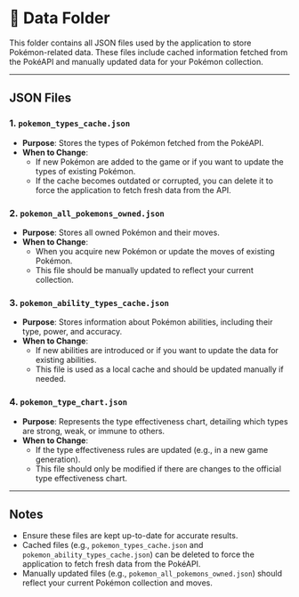 # 📂 Data Folder

This folder contains all JSON files used by the application to store Pokémon-related data. These files include cached information fetched from the PokéAPI and manually updated data for your Pokémon collection.

---

## JSON Files

### 1. **`pokemon_types_cache.json`**
- **Purpose**: Stores the types of Pokémon fetched from the PokéAPI.
- **When to Change**: 
  - If new Pokémon are added to the game or if you want to update the types of existing Pokémon.
  - If the cache becomes outdated or corrupted, you can delete it to force the application to fetch fresh data from the API.

### 2. **`pokemon_all_pokemons_owned.json`**
- **Purpose**: Stores all owned Pokémon and their moves.
- **When to Change**:
  - When you acquire new Pokémon or update the moves of existing Pokémon.
  - This file should be manually updated to reflect your current collection.

### 3. **`pokemon_ability_types_cache.json`**
- **Purpose**: Stores information about Pokémon abilities, including their type, power, and accuracy.
- **When to Change**:
  - If new abilities are introduced or if you want to update the data for existing abilities.
  - This file is used as a local cache and should be updated manually if needed.

### 4. **`pokemon_type_chart.json`**
- **Purpose**: Represents the type effectiveness chart, detailing which types are strong, weak, or immune to others.
- **When to Change**:
  - If the type effectiveness rules are updated (e.g., in a new game generation).
  - This file should only be modified if there are changes to the official type effectiveness chart.

---

## Notes
- Ensure these files are kept up-to-date for accurate results.
- Cached files (e.g., `pokemon_types_cache.json` and `pokemon_ability_types_cache.json`) can be deleted to force the application to fetch fresh data from the PokéAPI.
- Manually updated files (e.g., `pokemon_all_pokemons_owned.json`) should reflect your current Pokémon collection and moves.